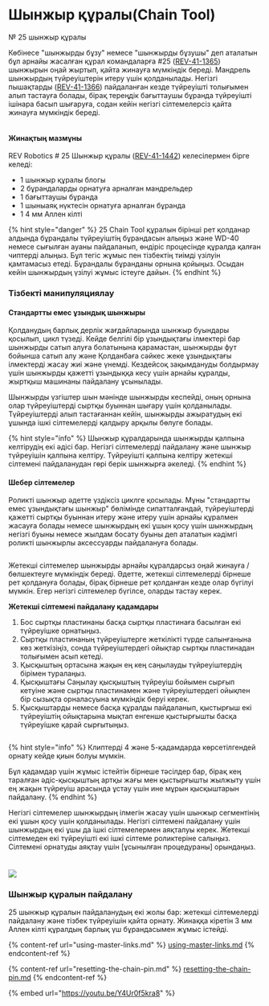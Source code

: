 # Шынжыр құралы(Chain Tool)

№ 25 шынжыр құралы

Көбінесе "шынжырды бұзу" немесе "шынжырды бұзушы" деп аталатын бұл арнайы жасалған құрал командаларға #25 ([REV-41-1365](https://www.revrobotics.com/rev-41-1365/)) шынжырын оңай жыртып, қайта жинауға мүмкіндік береді. Мандрель шынжырдың түйреуіштерін итеру үшін қолданылады. Негізгі пышақтарды ([REV-41-1366](https://www.revrobotics.com/rev-41-1366/)) пайдаланған кезде түйреуішті толығымен алып тастауға болады, бірақ тереңдік бағыттаушы бұранда түйреуішті ішінара басып шығаруға, содан кейін негізгі сілтемелерсіз қайта жинауға мүмкіндік береді.

<figure><img src="https://2589213514-files.gitbook.io/~/files/v0/b/gitbook-legacy-files/o/assets%2F15mm%2F-M8HeUvYNA-VVA3OyqfO%2F-M8HfLA3EUeGfN9mch84%2F1.png?generation=1590524995291902&#x26;alt=media" alt=""><figcaption></figcaption></figure>

#### Жинақтың мазмұны

REV Robotics # 25 Шынжыр құралы ([REV-41-1442](https://www.revrobotics.com/rev-41-1442/)) келесілермен бірге келеді:

* 1 шынжыр құралы блогы
* 2 бұрандаларды орнатуға арналған мандрельдер
* 1 бағыттаушы бұранда
* 1 шыныаяқ нүктесін орнатуға арналған бұранда
* 1 4 мм Аллен кілті

{% hint style="danger" %}
25 Chain Tool құралын бірінші рет қолданар алдында бұрандалы түйреуіштің бұрандасын алыңыз және WD-40 немесе сығылған ауаны пайдаланып, өндіріс процесінде құралда қалған чиптерді алыңыз. Бұл тегіс жұмыс пен тізбектің тиімді үзілуін қамтамасыз етеді. Бұрандалы бұранданы орнына қойыңыз. Осыдан кейін шынжырдың үзілуі жұмыс істеуге дайын.
{% endhint %}

### Тізбекті манипуляциялау

#### Стандартты емес ұзындық шынжыры

Қолданудың барлық дерлік жағдайларында шынжыр буындары қосылып, цикл түзеді. Кейде белгілі бір ұзындықтағы ілмектері бар шынжырды сатып алуға болатынына қарамастан, шынжырды фут бойынша сатып алу және Қолданбаға сәйкес жеке ұзындықтағы ілмектерді жасау жиі және үнемді. Кездейсоқ зақымдануды болдырмау үшін шынжырды қажетті ұзындыққа кесу үшін арнайы құралды, жыртқыш машинаны пайдалану ұсынылады.

Шынжырды үзгіштер шын мәнінде шынжырды кеспейді, оның орнына олар түйреуіштерді сыртқы буыннан шығару үшін қолданылады. Түйреуіштерді алып тастағаннан кейін, шынжырды  ажыратудың екі ұшында ішкі сілтемелерді қалдыру арқылы бөлуге болады.

{% hint style="info" %}
Шынжыр құралдарында шынжырды қалпына келтірудің екі әдісі бар. Негізгі сілтемелерді пайдалану және шынжыр түйреуішін қалпына келтіру. Түйреуішті қалпына келтіру жетекші сілтемені пайдаланудан гөрі берік шынжырға әкеледі.
{% endhint %}

#### Шебер сілтемелер

Роликті шынжыр әдетте үздіксіз циклге қосылады. Мұны "стандартты емес ұзындықтағы шынжыр" бөлімінде сипатталғандай, түйреуіштерді қажетті сыртқы буыннан итеру және итеру үшін арнайы құралмен жасауға болады немесе шынжырдың екі ұшын қосу үшін шынжырдың негізгі буыны немесе жылдам босату буыны деп аталатын кәдімгі роликті шынжырлы аксессуарды пайдалануға болады.

<figure><img src="https://2589213514-files.gitbook.io/~/files/v0/b/gitbook-legacy-files/o/assets%2F15mm%2F-M9ZGlVpJ2_dYVZwzOHf%2F-M9ZHmV4JO45-5f94ULQ%2F6.png?generation=1591894289970251&#x26;alt=media" alt=""><figcaption></figcaption></figure>

Жетекші сілтемелер шынжырды арнайы құралдарсыз оңай жинауға / бөлшектеуге мүмкіндік береді. Әдетте, жетекші сілтемелерді бірнеше рет қолдануға болады, бірақ бірнеше рет қолданған кезде олар бүгілуі мүмкін. Егер негізгі сілтемелер бүгілсе, оларды тастау керек.

**Жетекші сілтемені пайдалану қадамдары**

1. Бос сыртқы пластинаны басқа сыртқы пластинаға басылған екі түйреуішке орнатыңыз.
2. Сыртқы пластинаның түйреуіштерге жеткілікті түрде салынғанына көз жеткізіңіз, сонда түйреуіштердегі ойықтар сыртқы пластинадан толығымен асып кетеді.
3. Қысқыштың ортасына жақын ең кең саңылауды түйреуіштердің бірімен туралаңыз.
4. Қысқыштағы Саңылау қысқыштың түйреуіш бойымен сырғып кетуіне және сыртқы пластинамен және түйреуіштердегі ойықпен бір сызықта орналасуына мүмкіндік беруі керек.
5. Қысқыштарды немесе басқа құралды пайдаланып, қыстырғыш екі түйреуіштің ойықтарына мықтап енгенше қыстырғышты басқа түйреуішке қарай сырғытыңыз.

<figure><img src="https://2589213514-files.gitbook.io/~/files/v0/b/gitbook-legacy-files/o/assets%2F15mm%2F-M9ZGlVpJ2_dYVZwzOHf%2F-M9ZHmV5TRJOW5kxBd7l%2F7.png?generation=1591894290102582&#x26;alt=media" alt=""><figcaption></figcaption></figure>

{% hint style="info" %}
Клиптерді 4 және 5-қадамдарда көрсетілгендей орнату кейде қиын болуы мүмкін.

Бұл қадамдар үшін жұмыс істейтін бірнеше тәсілдер бар, бірақ кең таралған әдіс-қысқыштың артқы жағы мен қыстырғышты жылжыту үшін ең жақын түйреуіш арасында ұстау үшін ине мұрын қысқыштарын пайдалану.
{% endhint %}

Негізгі сілтемелер шынжырдың ілмегін жасау үшін шынжыр сегментінің екі ұшын қосу үшін қолданылады. Негізгі сілтемені пайдалану үшін шынжырдың екі ұшы да ішкі сілтемелермен аяқталуы керек. Жетекші сілтемеден екі түйреуішті екі ішкі сілтеме роликтеріне салыңыз. Сілтемені орнатуды аяқтау үшін \[ұсынылған процедураны] орындаңыз.

<figure><img src="https://2589213514-files.gitbook.io/~/files/v0/b/gitbook-legacy-files/o/assets%2F15mm%2F-M9ZGlVpJ2_dYVZwzOHf%2F-M9ZHmV62sZfi3pZ5BmH%2F8.png?generation=1591894290011371&#x26;alt=media" alt=""><figcaption></figcaption></figure>

### ![](https://2589213514-files.gitbook.io/\~/files/v0/b/gitbook-legacy-files/o/assets%2F15mm%2F-M9ZGlVpJ2\_dYVZwzOHf%2F-M9ZHmV7gSFYnhUQIydp%2F9.png?generation=1591894290049895\&alt=media)

### Шынжыр құралын пайдалану

25 шынжыр құралын пайдаланудың екі жолы бар: жетекші сілтемелерді пайдалану және тізбек түйреуішін қайта орнату. Жинаққа кіретін 3 мм Аллен кілті құралдың барлық үш бұрандасымен жұмыс істейді.

{% content-ref url="using-master-links.md" %}
[using-master-links.md](using-master-links.md)
{% endcontent-ref %}

{% content-ref url="resetting-the-chain-pin.md" %}
[resetting-the-chain-pin.md](resetting-the-chain-pin.md)
{% endcontent-ref %}

{% embed url="https://youtu.be/Y4Ur0f5kra8" %}
